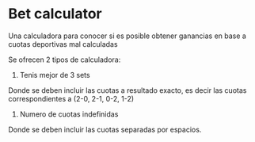 # Bet calculator

Una calculadora para conocer si es posible obtener ganancias en base a cuotas deportivas mal calculadas

Se ofrecen 2 tipos de calculadora:

1. Tenis mejor de 3 sets

Donde se deben incluir las cuotas a resultado exacto, es decir las cuotas correspondientes a (2-0, 2-1, 0-2, 1-2)

1. Numero de cuotas indefinidas

Donde se deben incluir las cuotas separadas por espacios.